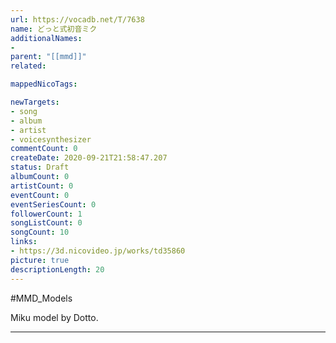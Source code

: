 ```yaml
---
url: https://vocadb.net/T/7638
name: どっと式初音ミク
additionalNames: 
- 
parent: "[[mmd]]"
related:

mappedNicoTags:

newTargets:
- song
- album
- artist
- voicesynthesizer
commentCount: 0
createDate: 2020-09-21T21:58:47.207
status: Draft
albumCount: 0
artistCount: 0
eventCount: 0
eventSeriesCount: 0
followerCount: 1
songListCount: 0
songCount: 10
links: 
- https://3d.nicovideo.jp/works/td35860
picture: true
descriptionLength: 20
---
```


#MMD_Models

Miku model by Dotto.

---

